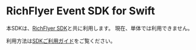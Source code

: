 # RichFlyer Event SDK for Swift

本SDKは、[RichFlyer SDK](https://github.com/INFOCITY/richflyer-sdk-swift)と共に利用します。
現在、単体では利用できません。

利用方法は[SDKご利用ガイド](https://richflyer.net/sdk/manual/ios/)をご覧ください。
